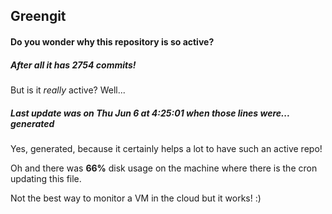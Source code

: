 ## Greengit

#### Do you wonder why this repository is so active?

##### After all it has 2754 commits!

But is it *really* active? Well...

##### Last update was on Thu Jun 6 at 4:25:01 when those lines were... generated

Yes, generated, because it certainly helps a lot to have such an active repo!

Oh and there was **66%** disk usage on the machine
where there is the cron updating this file.

Not the best way to monitor a VM in the cloud but it works! :)
